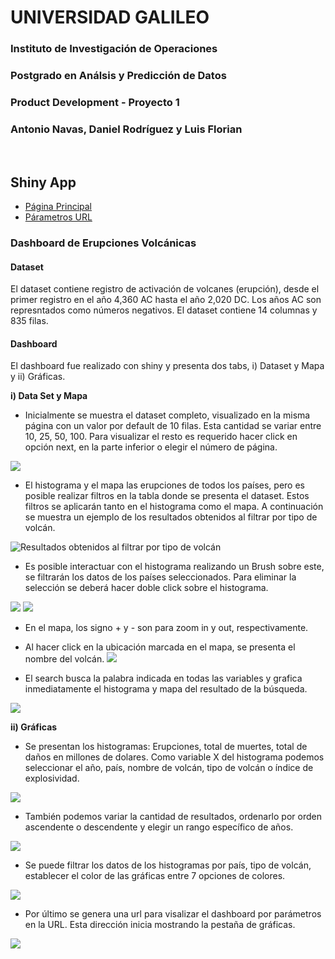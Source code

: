 # UNIVERSIDAD GALILEO
### Instituto de Investigación de Operaciones
### Postgrado en Análsis y Predicción de Datos
### Product Development - Proyecto 1
### Antonio Navas, Daniel Rodríguez y Luis Florian
<br />

## Shiny App

- [Página Principal](https://drodriguezp.shinyapps.io/project1/)
- [Párametros URL](https://drodriguezp.shinyapps.io/project1/?plots_xvar=volcano_name&plots_top=25&plots_color=orange)

### Dashboard de Erupciones Volcánicas

#### Dataset
El dataset contiene registro de activación de volcanes (erupción), desde el primer registro en el año 4,360 AC hasta el año 2,020 DC. Los años AC son represntados como números negativos.  El dataset contiene 14 columnas y 835 filas.


#### Dashboard
El dashboard fue realizado con shiny y presenta dos tabs, i) Dataset y Mapa y ii) Gráficas.

**i) Data Set y Mapa**
- Inicialmente se muestra el dataset completo, visualizado en la misma página con un valor por default de 10 filas.  Esta cantidad se variar entre 10, 25, 50, 100.  Para visualizar el resto es requerido hacer click en opción next, en la parte inferior o elegir el número de página.

![](images/1.png)

- El histograma y el mapa las erupciones de todos los países, pero es posible realizar filtros en la tabla donde se presenta el dataset. Estos filtros se aplicarán tanto en el histograma como el mapa. A continuación se muestra un ejemplo de los resultados obtenidos al filtrar por tipo de volcán.

![Resultados obtenidos al filtrar por tipo de volcán](images/2.png)

- Es posible interactuar con el histograma realizando un Brush sobre este, se filtrarán los datos de los países seleccionados. Para eliminar la selección se deberá hacer doble click sobre el histograma.

![](images/3.png)
![](images/4.png)

- En el mapa, los signo + y - son para zoom in y out, respectivamente. 

- Al hacer click en la ubicación marcada en el mapa, se presenta el nombre del volcán.
![](images/5.png)

- El search busca la palabra indicada en todas las variables y grafica inmediatamente el histograma y mapa del resultado de la búsqueda.

![](images/6.png)

**ii) Gráficas**
- Se presentan los histogramas: Erupciones, total de muertes, total de daños en millones de dolares. Como variable X del histograma podemos seleccionar el año, país, nombre de volcán, tipo de volcán o índice de explosividad.

![](images/7.png)

- También podemos variar la cantidad de resultados, ordenarlo por orden ascendente o descendente y elegir un rango específico de años.

![](images/8.png)

- Se puede filtrar los datos de los histogramas por país, tipo de volcán, establecer el color de las gráficas entre 7 opciones de colores.

![](images/9.png)

- Por último se genera una url para visalizar el dashboard por parámetros en la URL. Esta dirección inicia mostrando la pestaña de gráficas.

![](images/10.png)